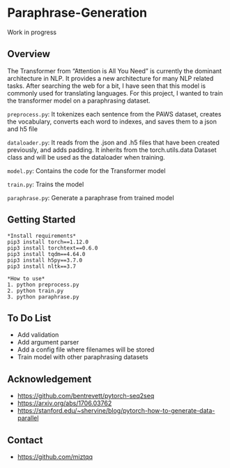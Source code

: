 # Paraphrase-Generation
Work in progress

## Overview
The Transformer from “Attention is All You Need” is currently the dominant architecture in NLP. It provides a new architecture for many NLP related tasks. 
After searching the web for a bit, I have seen that this model is  commonly used for translating languages. For this project, I wanted to train the transformer model on a paraphrasing dataset. 

```preprocess.py```: It tokenizes each sentence from the PAWS dataset, creates the vocabulary, converts each word to indexes, and saves them to a json and h5 file

```dataloader.py```: It reads from the .json and .h5 files that have been created previously, and adds padding. It inherits from the torch.utils.data Dataset class and will be used as the dataloader when training.

```model.py```: Contains the code for the Transformer model

```train.py```: Trains the model

```paraphrase.py```: Generate a paraphrase from trained model

## Getting Started

```
*Install requirements*
pip3 install torch==1.12.0
pip3 install torchtext==0.6.0
pip3 install tqdm==4.64.0
pip3 install h5py==3.7.0
pip3 install nltk==3.7

*How to use*
1. python preprocess.py
2. python train.py
3. python paraphrase.py
```

## To Do List
- Add validation
- Add argument parser
- Add a config file where filenames will be stored 
- Train model with other paraphrasing datasets 

## Acknowledgement
- https://github.com/bentrevett/pytorch-seq2seq
- https://arxiv.org/abs/1706.03762
- https://stanford.edu/~shervine/blog/pytorch-how-to-generate-data-parallel

## Contact
- https://github.com/miztqq
